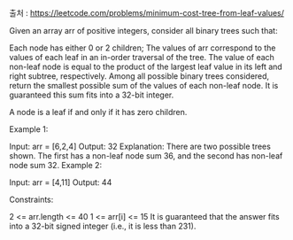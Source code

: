 출처 : https://leetcode.com/problems/minimum-cost-tree-from-leaf-values/

Given an array arr of positive integers, consider all binary trees such that:

Each node has either 0 or 2 children;
The values of arr correspond to the values of each leaf in an in-order traversal of the tree.
The value of each non-leaf node is equal to the product of the largest leaf value in its left and right subtree, respectively.
Among all possible binary trees considered, return the smallest possible sum of the values of each non-leaf node. It is guaranteed this sum fits into a 32-bit integer.

A node is a leaf if and only if it has zero children.

Example 1:

Input: arr = [6,2,4]
Output: 32
Explanation: There are two possible trees shown.
The first has a non-leaf node sum 36, and the second has non-leaf node sum 32.
Example 2:

Input: arr = [4,11]
Output: 44

Constraints:

2 <= arr.length <= 40
1 <= arr[i] <= 15
It is guaranteed that the answer fits into a 32-bit signed integer (i.e., it is less than 231).
